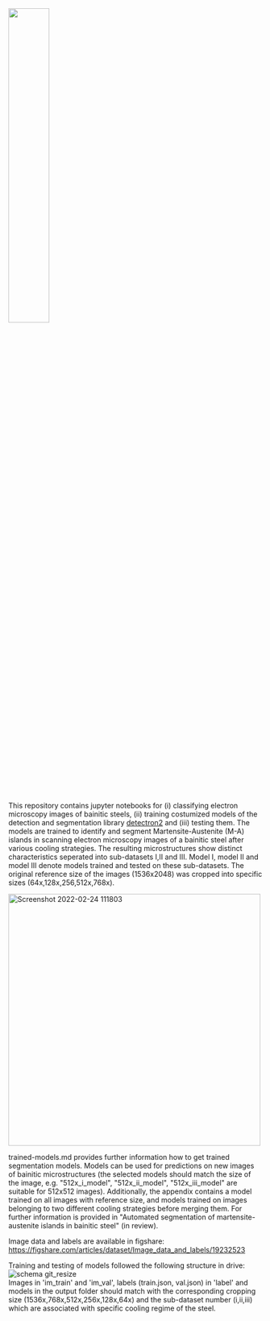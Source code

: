 <img src="https://user-images.githubusercontent.com/95081818/155694682-66596058-45d0-4e76-b51c-e3be46fc978c.png" width=40%>

This repository contains jupyter notebooks for (i) classifying electron microscopy images of bainitic steels, (ii) training costumized models of the detection and segmentation library [detectron2](https://github.com/facebookresearch/detectron2) and (iii) testing them. The models are trained to identify and segment Martensite-Austenite (M-A) islands in scanning electron microscopy images of a bainitic steel after various cooling strategies. The resulting microstructures show distinct characteristics seperated into sub-datasets I,II and III. Model I, model II and model III denote models trained and tested on these sub-datasets. The original reference size of the images (1536x2048) was cropped into specific sizes (64x,128x,256,512x,768x).

<img width="500" alt="Screenshot 2022-02-24 111803" src="https://user-images.githubusercontent.com/95081818/155505240-80a75f7c-11fe-46a0-9a32-f57d90784ddc.png">

trained-models.md provides further information how to get trained segmentation models. Models can be used for predictions on new images of bainitic microstructures (the selected models should match the size of the image, e.g. "512x_i_model", "512x_ii_model", "512x_iii_model" are suitable for 512x512 images). Additionally, the appendix contains a model trained on all images with reference size, and models trained on images belonging to two different cooling strategies before merging them. For further information is provided in "Automated segmentation of martensite-austenite islands in bainitic steel" (in review).

Image data and labels are available in figshare:
https://figshare.com/articles/dataset/Image_data_and_labels/19232523

Training and testing of models followed the following structure in drive: <br />
![schema git_resize](https://user-images.githubusercontent.com/95081818/155836175-913b6c48-4165-416a-aadd-1903419d8161.png) <br />
Images in 'im_train' and 'im_val', labels (train.json, val.json) in 'label' and models in the output folder should match with the corresponding cropping size (1536x,768x,512x,256x,128x,64x) and the sub-dataset number (i,ii,iii) which are associated with specific cooling regime of the steel.

